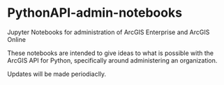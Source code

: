 # PythonAPI-admin-notebooks
Jupyter Notebooks for administration of ArcGIS Enterprise and ArcGIS Online

These notebooks are intended to give ideas to what is possible with the ArcGIS API for Python, specifically around administering an organization.

Updates will be made periodiaclly.
